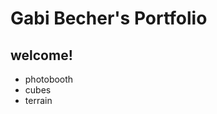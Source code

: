 # Gabi Becher's Portfolio
## welcome!

* photobooth
* cubes
* terrain

<script src="processing.min.js"></script>
<canvas data-processing-sources="Sphere.pde terrain.pde"
    style="display:block; margin-left:auto; margin-right:auto;"></canvas>

 <!-- all files w spaces 
